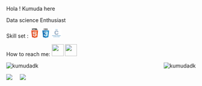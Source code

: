 Hola ! Kumuda here

Data science Enthusiast

Skill set : <code><img height="25" src="https://raw.githubusercontent.com/github/explore/80688e429a7d4ef2fca1e82350fe8e3517d3494d/topics/html/html.png"></code>
<code><img height="25" src="https://raw.githubusercontent.com/github/explore/80688e429a7d4ef2fca1e82350fe8e3517d3494d/topics/css/css.png"></code>
<code><img height="25" src="https://raw.githubusercontent.com/github/explore/80688e429a7d4ef2fca1e82350fe8e3517d3494d/topics/c/c.png"></code>

How to reach me: <a href="https://www.linkedin.com/in/kumuda-d-k-2b251b191/"><img src="https://i.ibb.co/Kx2GSrT/linkedin.png" width="32px" height="32px"></a> <a href="https://twitter.com/d_kumuda"><img src="https://i.ibb.co/kmgQVyW/twitter.png" width="32px" height="32px"></a>

<img align="left" src="https://github-readme-stats.vercel.app/api?username=kumudadk&show_icons=true&theme=dracula" alt="kumudadk"/>
<img align="right" src="https://github-readme-stats.vercel.app/api/top-langs/?username=kumudadk&layout=compact" alt="kumudadk" /></br>


![](https://visitor-badge.glitch.me/badge?page_id=kumudadk) &nbsp; &nbsp;&nbsp;![](https://img.shields.io/github/followers/kumudadk.svg?style=social&label=Follow)
